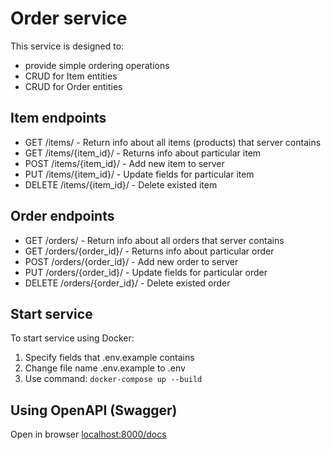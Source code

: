 # Order service

This service is designed to:
- provide simple ordering operations
- CRUD for Item entities
- CRUD for Order entities

## Item endpoints
- GET /items/ - Return info about all items (products) that server contains
- GET /items/{item_id}/ - Returns info about particular item
- POST /items/{item_id}/ - Add new item to server
- PUT /items/{item_id}/ - Update fields for particular item
- DELETE /items/{item_id}/ - Delete existed item

## Order endpoints
- GET /orders/ - Return info about all orders that server contains
- GET /orders/{order_id}/ - Returns info about particular order
- POST /orders/{order_id}/ - Add new order to server
- PUT /orders/{order_id}/ - Update fields for particular order
- DELETE /orders/{order_id}/ - Delete existed order

## Start service
To start service using Docker:
1. Specify fields that .env.example contains
2. Change file name .env.example to .env
3. Use command: `docker-compose up --build`

## Using OpenAPI (Swagger)

Open in browser [localhost:8000/docs](localhost:8000/docs)
